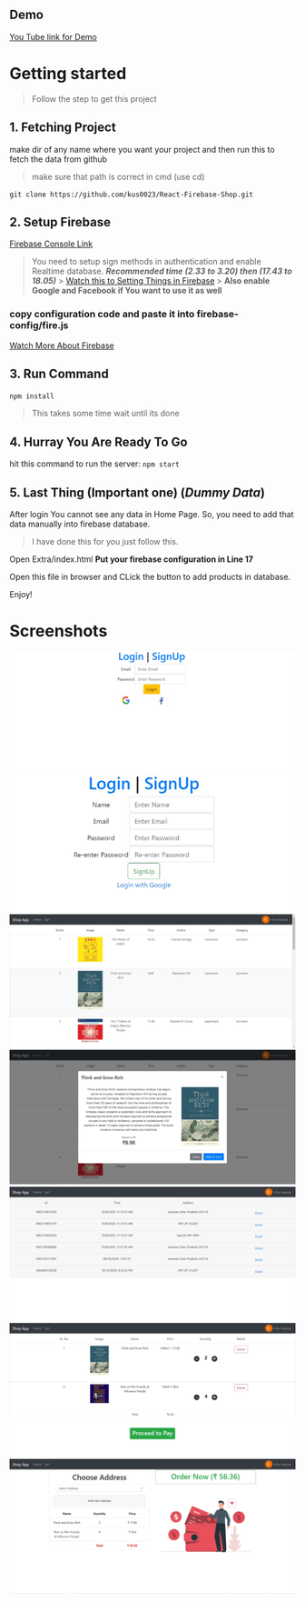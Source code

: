 ## Demo
[You Tube link for Demo](https://youtu.be/Nc4x1mjNS_Y)

# Getting started

> Follow the step to get this project

## 1. Fetching Project

make dir of any name where you want your project and then run this to fetch the data from github

> make sure that path is correct in cmd (use cd)

```
git clone https://github.com/kus0023/React-Firebase-Shop.git

```

## 2. Setup Firebase

[Firebase Console Link](https://firebase.google.com/)

> You need to setup sign methods in authentication and enable Realtime database.
> **_Recommended time (2.33 to 3.20) then (17.43 to 18.05)_** > [Watch this to Setting Things in Firebase](https://youtu.be/PZquB8XdU9k) > **Also enable Google and Facebook if You want to use it as well**

### copy configuration code and paste it into firebase-config/fire.js

[Watch More About Firebase](https://youtu.be/BXHQ5NxU2p8)

## 3. Run Command

`npm install`

> This takes some time wait until its done

## 4. Hurray You Are Ready To Go

hit this command to run the server:
`npm start`

## 5. Last Thing (Important one) (_Dummy Data_)

After login You cannot see any data in Home Page.
So, you need to add that data manually into firebase database.

> I have done this for you just follow this.

Open Extra/index.html
**Put your firebase configuration in Line 17**

Open this file in browser and CLick the button to add products in database.

Enjoy!

# Screenshots

![](images/login.jpg)
![](images/register.jpg)
![](images/home.jpg)
![](images/description.jpg)
![](images/orders.jpg)
![](images/cart.jpg)
![](images/order-details.jpg)
